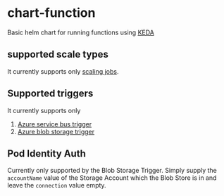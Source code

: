 # chart-function

Basic helm chart for running functions using [KEDA](https://keda.sh/)

## supported scale types

It currently supports only [scaling jobs](https://keda.sh/docs/1.4/concepts/scaling-jobs/).

## Supported triggers

It currently supports only 
1. [Azure service bus trigger](https://keda.sh/docs/1.4/scalers/azure-service-bus/)
1. [Azure blob storage trigger](https://keda.sh/docs/1.4/scalers/azure-storage-blob/)

## Pod Identity Auth

Currently only supported by the Blob Storage Trigger. Simply supply the `accountName` value of the Storage Account which 
the Blob Store is in and leave the `connection` value empty.
